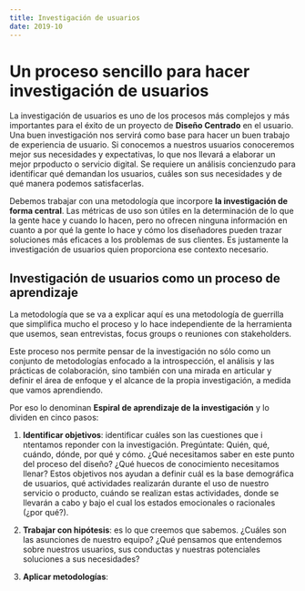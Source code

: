 ```yaml
---
title: Investigación de usuarios
date: 2019-10
---
```


# Un proceso sencillo para hacer investigación de usuarios #

La investigación de usuarios es uno de los procesos más complejos y más importantes para el éxito de un proyecto de **Diseño Centrado** en el usuario. Una buen investigación nos servirá como base para hacer un buen trabajo de experiencia de usuario. Si conocemos a nuestros usuarios conoceremos mejor sus necesidades y expectativas, lo que nos llevará a elaborar un mejor prpoducto o servicio digital. Se requiere un análisis concienzudo para identificar qué demandan los usuarios, cuáles son sus necesidades y de qué manera podemos satisfacerlas.

Debemos trabajar con una metodología que incorpore **la investigación de forma central**. Las métricas de uso son útiles en la determinación de lo que la gente hace y cuando lo hacen, pero no ofrecen ninguna información en cuanto a por qué la gente lo hace y cómo los diseñadores pueden trazar soluciones más eficaces a los problemas de sus clientes. Es justamente la investigación de usuarios quien proporciona ese contexto necesario.

## Investigación de usuarios como un proceso de aprendizaje ##

La metodología que se va a explicar aquí es una metodología de guerrilla que simplifica mucho el proceso y lo hace independiente de la herramienta que usemos, sean entrevistas, focus groups o reuniones con stakeholders.

Este proceso nos permite pensar de la investigación no sólo como un conjunto de metodologías enfocado a la introspección, el análisis y las prácticas de colaboración, sino también con una mirada en articular y definir el área de enfoque y el alcance de la propia investigación, a medida que vamos aprendiendo.

Por eso lo denominan **Espiral de aprendizaje de la investigación** y lo dividen en cinco pasos:

1. **Identificar objetivos**: identificar cuáles son las cuestiones que i ntentamos reponder con la investigación. Pregúntate: Quién, qué, cuándo, dónde, por qué y cómo. ¿Qué necesitamos saber en este punto del proceso del diseño? ¿Qué huecos de conocimiento necesitamos llenar? Estos objetivos nos ayudan a definir cuál es la base demográfica de usuarios, qué actividades realizarán durante el uso de nuestro servicio o producto, cuándo se realizan estas actividades, donde se llevarán a cabo y bajo el cual los estados emocionales o racionales (¿por qué?).

2. **Trabajar con hipótesis**: es lo que creemos que sabemos. ¿Cuáles son las asunciones de nuestro equipo? ¿Qué pensamos que entendemos sobre nuestros usuarios, sus conductas y nuestras potenciales soluciones a sus necesidades?

3. **Aplicar metodologías**: 
